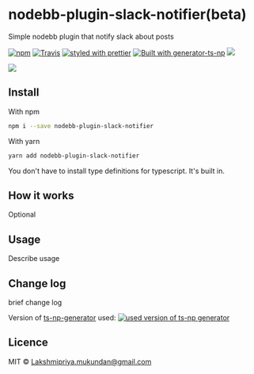 # nodebb-plugin-slack-notifier(beta)

Simple nodebb plugin that notify slack about posts

[![npm](https://img.shields.io/npm/v/nodebb-plugin-slack-notifier.svg)](https://www.npmjs.com/package/nodebb-plugin-slack-notifier)
[![Travis](https://img.shields.io/travis/lakshmipriyamukundan/nodebb-plugin-slack-notifier.svg)](https://travis-ci.org/lakshmipriyamukundan/nodebb-plugin-slack-notifier)
[![styled with prettier](https://img.shields.io/badge/code_style-prettier-ff69b4.svg)](https://github.com/prettier/prettier)
[![Built with generator-ts-np](https://img.shields.io/badge/scaffolding-ts_np-2699ad.svg)](https://github.com/vajahath/generator-ts-np)
[![](https://img.shields.io/badge/TypeScript-Ready-blue.svg)](https://www.typescriptlang.org/)

<!-- [![npm](https://img.shields.io/npm/dt/nodebb-plugin-slack-notifier.svg)]() -->

![](https://cataas.com/cat)

## Install

With npm

```bash
npm i --save nodebb-plugin-slack-notifier
```

With yarn

```bash
yarn add nodebb-plugin-slack-notifier
```

You don't have to install type definitions for typescript. It's built in.

## How it works

Optional

## Usage

Describe usage

## Change log

brief change log

Version of [ts-np-generator](https://github.com/vajahath/generator-ts-np) used: [![used version of ts-np generator](https://img.shields.io/badge/ts--np-v2.0.5-a5a5a5.svg?style=flat-square)](https://github.com/vajahath/generator-ts-np)

## Licence

MIT &copy; [Lakshmipriya.mukundan@gmail.com](https://twitter.com/lakshmipriya)
